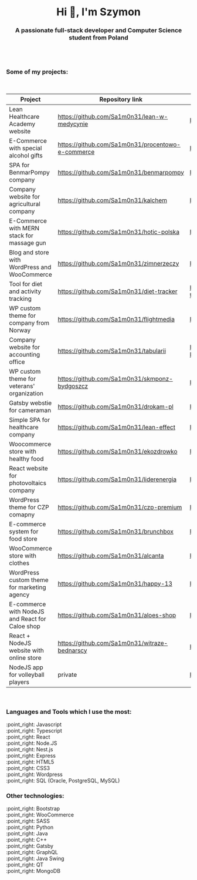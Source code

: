 <h1 align="center">Hi 👋, I'm Szymon</h1>
<h3 align="center">A passionate full-stack developer and Computer Science student from Poland</h3>

<br/>
<br/>
<h3>Some of my projects:</h3>
<br/>

| Project                                  | Repository link                                      | Website                   |
|------------------------------------------|------------------------------------------------------|---------------------------|
| Lean Healthcare Academy website          | https://github.com/Sa1m0n31/lean-w-medycynie         | https://leanwmedycynie.pl |
| E-Commerce with special alcohol gifts    | https://github.com/Sa1m0n31/procentowo-e-commerce    | https://procentowo.com    |
| SPA for BenmarPompy company            | https://github.com/Sa1m0n31/benmarpompy             | https://benmarpompy.pl    |
| Company website for agricultural company | https://github.com/Sa1m0n31/kalchem                  | https://kalchem.com.pl    |
| E-Commerce with MERN stack for massage gun    | https://github.com/Sa1m0n31/hotic-polska    | https://hotic-polska.pl    |
| Blog and store with WordPress and WooCommerce  | https://github.com/Sa1m0n31/zimnerzeczy                  | https://zimnerzeczy.pl    |
| Tool for diet and activity tracking      | https://github.com/Sa1m0n31/diet-tracker             | http://diet-tracker.szymonburak.pl    |
| WP custom theme for company from Norway  | https://github.com/Sa1m0n31/flightmedia              | https://flightmedia.no    |
| Company website for accounting office    | https://github.com/Sa1m0n31/tabularii                | https://tabularii-ksiegowosc.pl/    |
| WP custom theme for veterans' organization  | https://github.com/Sa1m0n31/skmponz-bydgoszcz     | https://skmponz.bydgoszcz.pl/    |
| Gatsby webstie for cameraman             | https://github.com/Sa1m0n31/drokam-pl     | https://drokam-studio.pl    |
| Simple SPA for healthcare company        | https://github.com/Sa1m0n31/lean-effect     | http://leaneffect.pl    |
| Woocommerce store with healthy food       | https://github.com/Sa1m0n31/ekozdrowko     | https://ekozdrowko.pl    |
| React website for photovoltaics company       | https://github.com/Sa1m0n31/liderenergia     | https://liderenergia.pl    |
| WordPress theme for CZP comapny       | https://github.com/Sa1m0n31/czp-premium     | https://czppremium.pl    |
| E-commerce system for food store       | https://github.com/Sa1m0n31/brunchbox     | https://brunchbox.pl    |
| WooCommerce store with clothes       | https://github.com/Sa1m0n31/alcanta     | https://alcanta.pl    |
| WordPress custom theme for marketing agency       | https://github.com/Sa1m0n31/happy-13     | http://happy13.com.pl    |
| E-commerce with NodeJS and React for Caloe shop       |  https://github.com/Sa1m0n31/aloes-shop    | https://caloe.pl |
| React + NodeJS website with online store       |  https://github.com/Sa1m0n31/witraze-bednarscy    | https://witrazebednarscy.pl |
| NodeJS app for volleyball players             |   private                                                | https://draft4u.com.pl

<br/>

<h3 align="left">Languages and Tools which I use the most:</h3>
:point_right: Javascript<br/>
:point_right: Typescript<br/>
:point_right: React<br/>
:point_right: Node.JS<br/>
:point_right: Nest.js<br/>
:point_right: Express<br/>
:point_right: HTML5<br/>
:point_right: CSS3<br/>
:point_right: Wordpress<br/>
:point_right: SQL (Oracle, PostgreSQL, MySQL)<br/>

<h3 align="left">Other technologies:</h3>
:point_right: Bootstrap<br/>
:point_right: WooCommerce<br/>
:point_right: SASS<br/>
:point_right: Python<br/>
:point_right: Java<br/>
:point_right: C++<br/>
:point_right: Gatsby<br/>
:point_right: GraphQL<br/>
:point_right: Java Swing<br/>
:point_right: QT<br/>
:point_right: MongoDB<br/>
